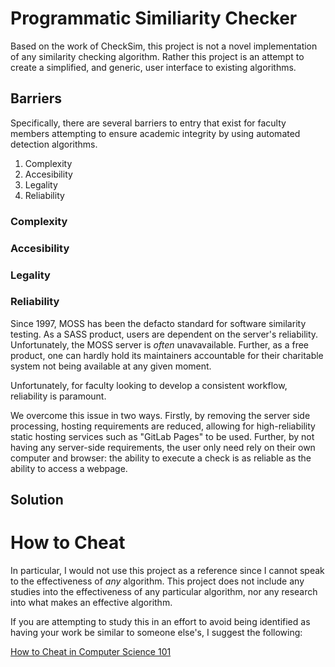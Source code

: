 # Programmatic Similiarity Checker

Based on the work of CheckSim, this project is not a novel
implementation of any similarity checking algorithm. Rather this
project is an attempt to create a simplified, and generic, user
interface to existing algorithms.

## Barriers

Specifically, there are several barriers to entry that exist for
faculty members attempting to ensure academic integrity by using
automated detection algorithms.

1. Complexity
2. Accesibility
3. Legality
4. Reliability

### Complexity



### Accesibility

### Legality



### Reliability

Since 1997, MOSS has been the defacto standard for software
similarity testing. As a SASS product, users are dependent on the
server's reliability. Unfortunately, the MOSS server is *often*
unavavailable. Further, as a free product, one can hardly hold its maintainers
accountable for their charitable system not being available at any
given moment.

Unfortunately, for faculty looking to develop a consistent workflow,
reliability is paramount.

We overcome this issue in two ways. Firstly, by removing the server
side processing, hosting requirements are reduced, allowing for
high-reliability static hosting services such as "GitLab Pages" to be
used. Further, by not having any server-side requirements, the user
only need rely on their own computer and browser: the ability to
execute a check is as reliable as the ability to access a webpage.

## Solution

# How to Cheat

In particular, I would not use this project as a reference since I
cannot speak to the effectiveness of *any* algorithm. This project
does not include any studies into the effectiveness of any particular
algorithm, nor any research into what makes an effective algorithm.

If you are attempting to study this in an effort to avoid being
identified as having your work be similar to someone else's, I
suggest the following:

[How to Cheat in Computer Science 101](https://github.com/genchang1234/How-to-cheat-in-computer-science-101)

